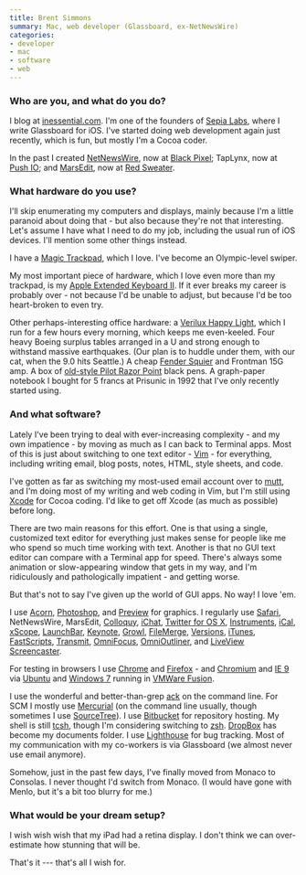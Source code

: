 ```yaml
---
title: Brent Simmons
summary: Mac, web developer (Glassboard, ex-NetNewsWire)
categories:
- developer
- mac
- software
- web
---
```


### Who are you, and what do you do?

I blog at [inessential.com](http://inessential.com/ "Brent's website."). I'm one of the founders of [Sepia Labs](http://sepialabs.com/ "Sepia Labs' site."), where I write Glassboard for iOS. I've started doing web development again just recently, which is fun, but mostly I'm a Cocoa coder.

In the past I created [NetNewsWire][], now at [Black Pixel](http://blackpixel.com/ "Black Pixel's site."); TapLynx, now at [Push IO](http://push.io/ "Push IO's site."); and [MarsEdit][], now at [Red Sweater](http://www.red-sweater.com/ "Red Sweater's site.").

### What hardware do you use?

I'll skip enumerating my computers and displays, mainly because I'm a little paranoid about doing that - but also because they're not that interesting. Let's assume I have what I need to do my job, including the usual run of iOS devices. I'll mention some other things instead.

I have a [Magic Trackpad][magic-trackpad], which I love. I've become an Olympic-level swiper. 

My most important piece of hardware, which I love even more than my trackpad, is my [Apple Extended Keyboard II][extended-keyboard-ii]. If it ever breaks my career is probably over - not because I'd be unable to adjust, but because I'd be too heart-broken to even try.

Other perhaps-interesting office hardware: a [Verilux Happy Light][happylight-deluxe], which I run for a few hours every morning, which keeps me even-keeled. Four heavy Boeing surplus tables arranged in a U and strong enough to withstand massive earthquakes. (Our plan is to huddle under them, with our cat, when the 9.0 hits Seattle.) A cheap [Fender Squier][squier] and Frontman 15G amp. A box of [old-style Pilot Razor Point][razor-point] black pens. A graph-paper notebook I bought for 5 francs at Prisunic in 1992 that I've only recently started using.

### And what software?

Lately I've been trying to deal with ever-increasing complexity - and my own impatience - by moving as much as I can back to Terminal apps. Most of this is just about switching to one text editor - [Vim][] - for everything, including writing email, blog posts, notes, HTML, style sheets, and code.

I've gotten as far as switching my most-used email account over to [mutt][], and I'm doing most of my writing and web coding in Vim, but I'm still using [Xcode][] for Cocoa coding. I'd like to get off Xcode (as much as possible) before long.

There are two main reasons for this effort. One is that using a single, customized text editor for everything just makes sense for people like me who spend so much time working with text. Another is that no GUI text editor can compare with a Terminal app for speed. There's always some animation or slow-appearing window that gets in my way, and I'm ridiculously and pathologically impatient - and getting worse.

But that's not to say I've given up the world of GUI apps. No way! I love 'em.

I use [Acorn][], [Photoshop][], and [Preview][] for graphics. I regularly use [Safari][], NetNewsWire, MarsEdit, [Colloquy][], [iChat][], [Twitter for OS X][twitter-mac], [Instruments][], [iCal][], [xScope][], [LaunchBar][], [Keynote][], [Growl][], [FileMerge][], [Versions][], [iTunes][], [FastScripts][], [Transmit][], [OmniFocus][], [OmniOutliner][], and [LiveView Screencaster][liveview-ios].

For testing in browsers I use [Chrome][] and [Firefox][] - and [Chromium][] and [IE 9][internet-explorer] via [Ubuntu][] and [Windows 7][windows-7] running in [VMWare Fusion][vmware-fusion].

I use the wonderful and better-than-grep [ack][] on the command line. For SCM I mostly use [Mercurial][] (on the command line usually, though sometimes I use [SourceTree][]). I use [Bitbucket][] for repository hosting. My shell is still [tcsh][], though I'm considering switching to [zsh][]. [DropBox][] has become my documents folder. I use [Lighthouse][] for bug tracking. Most of my communication with my co-workers is via Glassboard (we almost never use email anymore).

Somehow, just in the past few days, I've finally moved from Monaco to Consolas. I never thought I'd switch from Monaco. (I would have gone with Menlo, but it's a bit too blurry for me.)

### What would be your dream setup?

I wish wish wish that my iPad had a retina display. I don't think we can over-estimate how stunning that will be.

That's it --- that's all I wish for.

[extended-keyboard-ii]: http://lowendmac.com/2006/apples-extended-keyboard-ii-sequel-to-a-legend/ "An ADB-based keyboard."
[happylight-deluxe]: https://www.verilux.com/light-therapy-lamps/happylight-light-therapy/ "An energy lamp."
[magic-trackpad]: https://www.apple.com/magictrackpad/ "A trackpad for desktop machines."
[razor-point]: https://www.amazon.com/Pilot-Razor-Point-Marker-Stick/dp/B00006IFJN "A pen."
[squier]: https://www.fender.com/squier/ "An electric guitar."
[ack]: https://beyondgrep.com/ "A command-line tool for searching text."
[acorn]: https://flyingmeat.com/acorn/ "An image editor for the Mac."
[bitbucket]: https://bitbucket.org/ "A source code hosting service."
[chrome]: https://www.google.com/intl/en/chrome/browser/ "A WebKit-based browser, where each tab runs in its own thread."
[chromium]: http://www.chromium.org/ "Open-source builds of the Chrome web browser."
[colloquy]: http://colloquy.info/ "An IRC client for the Mac."
[dropbox]: https://www.dropbox.com/ "Online syncing and storage."
[fastscripts]: https://red-sweater.com/fastscripts/ "System-wide access to Applescripts, for the Mac."
[filemerge]: https://en.wikipedia.org/wiki/Apple_Developer_Tools#FileMerge "A Mac developer tool for comparing and merging difference between files."
[firefox]: https://www.mozilla.org/en-US/firefox/new/ "A cross-platform open-source web browser."
[growl]: http://growl.info/ "A notification system for Mac OS X."
[ical]: https://en.wikipedia.org/wiki/ICal "Calendaring software included with Mac OS X."
[ichat]: https://en.wikipedia.org/wiki/IChat "An AIM/Jabber client included with Mac OS X."
[instruments]: https://en.wikipedia.org/wiki/Instruments_(application) "A Mac developer tool for analysing an application's performance."
[internet-explorer]: https://en.wikipedia.org/wiki/Internet_Explorer "A PC web browser."
[itunes]: https://www.apple.com/itunes/ "A jukebox application and online store."
[keynote]: https://www.apple.com/keynote/ "Presentation software for the Mac."
[launchbar]: https://www.obdev.at/products/launchbar/index.html "An application launcher and data manager for the Mac."
[lighthouse]: http://lighthouseapp.com/ "A bug and issue tracking service."
[liveview-ios]: https://itunes.apple.com/us/app/liveview/id301069270 "An iPhone remote screen viewer app for design and prototyping."
[marsedit]: https://red-sweater.com/marsedit/ "A weblog editor for the Mac."
[mercurial]: https://www.mercurial-scm.org/ "A version control system."
[mutt]: http://www.mutt.org/ "A command-line email client."
[netnewswire]: https://en.wikipedia.org/wiki/NetNewsWire "A popular feed reader for the Mac."
[omnifocus]: https://www.omnigroup.com/omnifocus/ "Task management software for the Mac."
[omnioutliner]: https://www.omnigroup.com/omnioutliner/ "To-do/task management software for Mac OS X."
[photoshop]: https://www.adobe.com/products/photoshop.html "A bitmap image editor."
[preview]: https://en.wikipedia.org/wiki/Preview_(Mac_OS) "An image viewer included with Mac OS X."
[safari]: https://www.apple.com/safari/ "A fast web browser."
[sourcetree]: https://www.sourcetreeapp.com/ "A Mac GUI client for Git, Subversion and Mercurial."
[tcsh]: http://www.tcsh.org/Welcome "A command-line shell."
[transmit]: https://panic.com/transmit/ "An FTP/SFTP client for the Mac."
[twitter-mac]: https://itunes.apple.com/us/app/twitter/id409789998 "A Mac client for Twitter."
[ubuntu]: https://www.ubuntu.com/ "A Unix distribution."
[versions]: https://versionsapp.com/ "A Subversion client for the Mac."
[vim]: http://www.vim.org/ "A command-line text editor."
[vmware-fusion]: https://www.vmware.com/products/fusion.html "A PC emulator for the Mac."
[windows-7]: https://en.wikipedia.org/wiki/Windows_7 "An operating system."
[xcode]: https://en.wikipedia.org/wiki/Xcode "An IDE for Mac developers."
[xscope]: http://xscopeapp.com "A Mac tool for on-screen measuring and aligning."
[zsh]: http://www.zsh.org/ "An interactive shell and scripting language."
